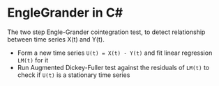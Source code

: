 EngleGrander in C#
============

The two step Engle-Grander cointegration test, to detect relationship between time series X(t) and Y(t). 

* Form a new time series `U(t) = X(t) - Y(t)` and fit linear regression `LM(t)` for it
* Run Augmented Dickey-Fuller test against the residuals of `LM(t)` to check if `U(t)` is a stationary time series 